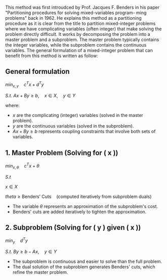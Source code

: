 This method was first introudced by Prof. Jacques F. Benders in his paper "Partitioning procedures for solving mixed-variables program- ming problems" back in 1962. 
He explains this method as a partitioning procedure as it is clear from the title to partition mixed-integer problems where we have complicating variables (often integer) that make solving the problem directly difficult.
It works by decomposing the problem into a master problem and a subproblem. The master problem typically contains the integer variables, while the subproblem contains the continuous variables.
The general formulation of a mixed-integer problem that can benefit from this method is written as follow: <br>
## General formulation
$min_{x,y} \quad c^T x + d^T y$

*S.t.*
$Ax + By \geq b, \quad x \in X, \quad y \in Y$

where:

- $x$ are the complicating (integer) variables (solved in the master problem).
- $y$ are the continuous variables (solved in the subproblem).
- $Ax + By \geq b$ represents coupling constraints that involve both sets of variables.

## 1. Master Problem (Solving for \( x \))

$min_{x,\theta} \quad c^T x + \theta$

*S.t*

$x \in X$

$theta \geq \text{Benders' Cuts} \quad (\text{computed iteratively from subproblem duals})$

- The variable $\theta$ represents an approximation of the subproblem's cost.
- Benders' cuts are added iteratively to tighten the approximation.

## 2. Subproblem (Solving for \( y \) given \( x \))

$min_{y} \quad d^T y$

*S.t.*
$By \geq b - Ax, \quad y \in Y$

- The subproblem is continuous and easier to solve than the full problem.
- The dual solution of the subproblem generates Benders' cuts, which refine the master problem.
